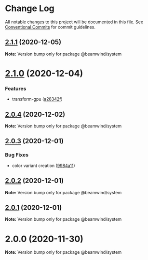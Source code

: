 # Change Log

All notable changes to this project will be documented in this file.
See [Conventional Commits](https://conventionalcommits.org) for commit guidelines.

## [2.1.1](https://github.com/kenoxa/beamwind/compare/@beamwind/system@2.1.0...@beamwind/system@2.1.1) (2020-12-05)

**Note:** Version bump only for package @beamwind/system

# [2.1.0](https://github.com/kenoxa/beamwind/compare/@beamwind/system@2.0.4...@beamwind/system@2.1.0) (2020-12-04)

### Features

- transform-gpu ([a28342f](https://github.com/kenoxa/beamwind/commit/a28342fbd7ae8a2a2d035306e35abbd40c54bdff))

## [2.0.4](https://github.com/kenoxa/beamwind/compare/@beamwind/system@2.0.3...@beamwind/system@2.0.4) (2020-12-02)

**Note:** Version bump only for package @beamwind/system

## [2.0.3](https://github.com/kenoxa/beamwind/compare/@beamwind/system@2.0.2...@beamwind/system@2.0.3) (2020-12-01)

### Bug Fixes

- color variant creation ([9984a11](https://github.com/kenoxa/beamwind/commit/9984a110f825a1940e5ef2644697ea8ee8ec385a))

## [2.0.2](https://github.com/kenoxa/beamwind/compare/@beamwind/system@2.0.1...@beamwind/system@2.0.2) (2020-12-01)

**Note:** Version bump only for package @beamwind/system

## [2.0.1](https://github.com/kenoxa/beamwind/compare/@beamwind/system@2.0.0...@beamwind/system@2.0.1) (2020-12-01)

**Note:** Version bump only for package @beamwind/system

# 2.0.0 (2020-11-30)

**Note:** Version bump only for package @beamwind/system
